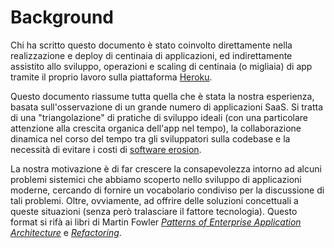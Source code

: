Background
==========

Chi ha scritto questo documento è stato coinvolto direttamente nella realizzazione e deploy di centinaia di applicazioni, ed indirettamente assistito allo sviluppo, operazioni e scaling di centinaia (o migliaia) di app tramite il proprio lavoro sulla piattaforma [Heroku](http://www.heroku.com/).

Questo documento riassume tutta quella che è stata la nostra esperienza, basata sull'osservazione di un grande numero di applicazioni SaaS. Si tratta di una "triangolazione" di pratiche di sviluppo ideali (con una particolare attenzione alla crescita organica dell'app nel tempo), la collaborazione dinamica nel corso del tempo tra gli sviluppatori sulla codebase e la necessità di evitare i costi di [software erosion](http://blog.heroku.com/archives/2011/6/28/the_new_heroku_4_erosion_resistance_explicit_contracts/).

La nostra motivazione è di far crescere la consapevolezza intorno ad alcuni problemi sistemici che abbiamo scoperto nello sviluppo di applicazioni moderne, cercando di fornire un vocabolario condiviso per la discussione di tali problemi. Oltre, ovviamente, ad offrire delle soluzioni concettuali a queste situazioni (senza però tralasciare il fattore tecnologia). Questo format si rifà ai libri di Martin Fowler *[Patterns of Enterprise Application Architecture](http://books.google.com/books/about/Patterns_of_enterprise_application_archi.html?id=FyWZt5DdvFkC)* e *[Refactoring](http://books.google.com/books/about/Refactoring.html?id=1MsETFPD3I0C)*.